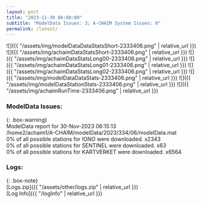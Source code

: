 ```yaml
---
layout: post
title: "2023-11-30 06:00:00"
subtitle: "ModelData Issues: 3; A-CHAIM System Issues: 0"
permalink: /latest/
---
```


![]({{ "/assets/img/modelDataDataStatsShort-2333406.png" | relative_url }})
![]({{ "/assets/img/achaimDataStatsShort-2333406.png" | relative_url }})
![]({{ "/assets/img/achaimDataStatsLong00-2333406.png" | relative_url }})
![]({{ "/assets/img/achaimDataStatsLong01-2333406.png" | relative_url }})
![]({{ "/assets/img/achaimDataStatsLong02-2333406.png" | relative_url }})
![]({{ "/assets/img/modelDataDataStats-2333406.png" | relative_url }})
![]({{ "/assets/img/modelDataStationStats-2333406.png" | relative_url }})
![]({{ "/assets/img/achaimRunTime-2333406.png" | relative_url }})


### ModelData Issues:  
  
{: .box-warning}  
 ModelData report for 30-Nov-2023 06:15:13   
 /home2/achaim1/A-CHAIM/modelData/2023/334/06/modelData.mat   
 0% of all possible stations for IONO were downloaded. x2343   
 0% of all possible stations for SENTINEL were downloaded. x63   
 0% of all possible stations for KARTVERKET were downloaded. x6564   
  


### Logs:  
  
{: .box-note}  
[Logs.zip]({{ "/assets/other/logs.zip" | relative_url }})  
[Log Info]({{ "/logInfo" | relative_url }})  
